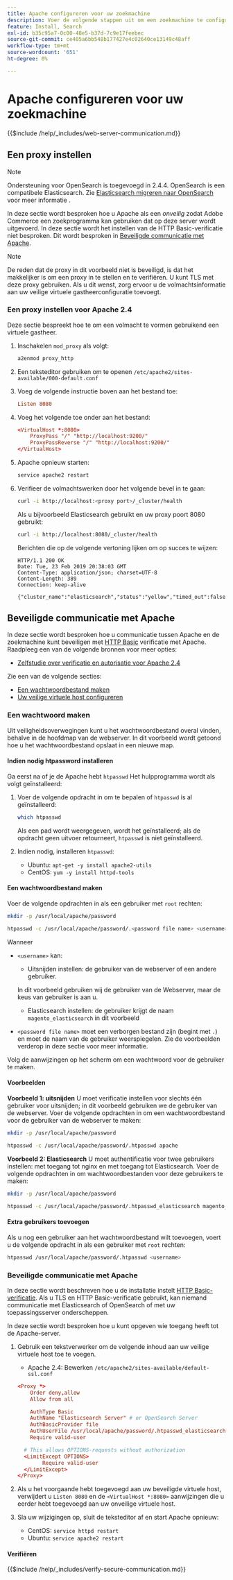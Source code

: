 ```yaml
---
title: Apache configureren voor uw zoekmachine
description: Voer de volgende stappen uit om een zoekmachine te configureren met de Apache-webserver voor installaties in de bedrijfsruimten van Adobe Commerce en Magento Open Source.
feature: Install, Search
exl-id: b35c95a7-0c00-48e5-b37d-7c9e17feebec
source-git-commit: ce405a6bb548b177427e4c02640ce13149c48aff
workflow-type: tm+mt
source-wordcount: '651'
ht-degree: 0%

---
```


# Apache configureren voor uw zoekmachine

{{$include /help/_includes/web-server-communication.md}}

## Een proxy instellen

>[!NOTE]
>
>Ondersteuning voor OpenSearch is toegevoegd in 2.4.4. OpenSearch is een compatibele Elasticsearch. Zie [Elasticsearch migreren naar OpenSearch](../../../upgrade/prepare/opensearch-migration.md) voor meer informatie .

In deze sectie wordt besproken hoe u Apache als een *onveilig* zodat Adobe Commerce een zoekprogramma kan gebruiken dat op deze server wordt uitgevoerd. In deze sectie wordt het instellen van de HTTP Basic-verificatie niet besproken. Dit wordt besproken in [Beveiligde communicatie met Apache](#secure-communication-with-apache).

>[!NOTE]
>
>De reden dat de proxy in dit voorbeeld niet is beveiligd, is dat het makkelijker is om een proxy in te stellen en te verifiëren. U kunt TLS met deze proxy gebruiken. Als u dit wenst, zorg ervoor u de volmachtsinformatie aan uw veilige virtuele gastheerconfiguratie toevoegt.

### Een proxy instellen voor Apache 2.4

Deze sectie bespreekt hoe te om een volmacht te vormen gebruikend een virtuele gastheer.

1. Inschakelen `mod_proxy` als volgt:

   ```bash
   a2enmod proxy_http
   ```

1. Een teksteditor gebruiken om te openen `/etc/apache2/sites-available/000-default.conf`
1. Voeg de volgende instructie boven aan het bestand toe:

   ```conf
   Listen 8080
   ```

1. Voeg het volgende toe onder aan het bestand:

   ```conf
   <VirtualHost *:8080>
       ProxyPass "/" "http://localhost:9200/"
       ProxyPassReverse "/" "http://localhost:9200/"
   </VirtualHost>
   ```

1. Apache opnieuw starten:

   ```bash
   service apache2 restart
   ```

1. Verifieer de volmachtswerken door het volgende bevel in te gaan:

   ```bash
   curl -i http://localhost:<proxy port>/_cluster/health
   ```

   Als u bijvoorbeeld Elasticsearch gebruikt en uw proxy poort 8080 gebruikt:

   ```bash
   curl -i http://localhost:8080/_cluster/health
   ```

   Berichten die op de volgende vertoning lijken om op succes te wijzen:

   ```terminal
   HTTP/1.1 200 OK
   Date: Tue, 23 Feb 2019 20:38:03 GMT
   Content-Type: application/json; charset=UTF-8
   Content-Length: 389
   Connection: keep-alive
   
   {"cluster_name":"elasticsearch","status":"yellow","timed_out":false,"number_of_nodes":1,"number_of_data_nodes":1,"active_primary_shards":5,"active_shards":5,"relocating_shards":0,"initializing_shards":0,"unassigned_shards":5,"delayed_unassigned_shards":0,"number_of_pending_tasks":0,"number_of_in_flight_fetch":0,"task_max_waiting_in_queue_millis":0,"active_shards_percent_as_number":50.0}
   ```

## Beveiligde communicatie met Apache

In deze sectie wordt besproken hoe u communicatie tussen Apache en de zoekmachine kunt beveiligen met [HTTP Basic](https://datatracker.ietf.org/doc/html/rfc2617) verificatie met Apache. Raadpleeg een van de volgende bronnen voor meer opties:

* [Zelfstudie over verificatie en autorisatie voor Apache 2.4](https://httpd.apache.org/docs/2.4/howto/auth.html)

Zie een van de volgende secties:

* [Een wachtwoordbestand maken](#create-a-password)
* [Uw veilige virtuele host configureren](#secure-communication-with-apache)

### Een wachtwoord maken

Uit veiligheidsoverwegingen kunt u het wachtwoordbestand overal vinden, behalve in de hoofdmap van de webserver. In dit voorbeeld wordt getoond hoe u het wachtwoordbestand opslaat in een nieuwe map.

#### Indien nodig htpassword installeren

Ga eerst na of je de Apache hebt `htpasswd` Het hulpprogramma wordt als volgt geïnstalleerd:

1. Voer de volgende opdracht in om te bepalen of `htpasswd` is al geïnstalleerd:

   ```bash
   which htpasswd
   ```

   Als een pad wordt weergegeven, wordt het geïnstalleerd; als de opdracht geen uitvoer retourneert, `htpasswd` is niet geïnstalleerd.

1. Indien nodig, installeren `htpasswd`:

   * Ubuntu: `apt-get -y install apache2-utils`
   * CentOS: `yum -y install httpd-tools`

#### Een wachtwoordbestand maken

Voer de volgende opdrachten in als een gebruiker met `root` rechten:

```bash
mkdir -p /usr/local/apache/password
```

```bash
htpasswd -c /usr/local/apache/password/.<password file name> <username>
```

Wanneer

* `<username>` kan:

   * Uitsnijden instellen: de gebruiker van de webserver of een andere gebruiker.

  In dit voorbeeld gebruiken wij de gebruiker van de Webserver, maar de keus van gebruiker is aan u.

   * Elasticsearch instellen: de gebruiker krijgt de naam `magento_elasticsearch` in dit voorbeeld

* `<password file name>` moet een verborgen bestand zijn (begint met `.`) en moet de naam van de gebruiker weerspiegelen. Zie de voorbeelden verderop in deze sectie voor meer informatie.

Volg de aanwijzingen op het scherm om een wachtwoord voor de gebruiker te maken.

#### Voorbeelden

**Voorbeeld 1: uitsnijden**
U moet verificatie instellen voor slechts één gebruiker voor uitsnijden; in dit voorbeeld gebruiken we de gebruiker van de webserver. Voer de volgende opdrachten in om een wachtwoordbestand voor de gebruiker van de webserver te maken:

```bash
mkdir -p /usr/local/apache/password
```

```bash
htpasswd -c /usr/local/apache/password/.htpasswd apache
```

**Voorbeeld 2: Elasticsearch**
U moet authentificatie voor twee gebruikers instellen: met toegang tot nginx en met toegang tot Elasticsearch. Voer de volgende opdrachten in om wachtwoordbestanden voor deze gebruikers te maken:

```bash
mkdir -p /usr/local/apache/password
```

```bash
htpasswd -c /usr/local/apache/password/.htpasswd_elasticsearch magento_elasticsearch
```

#### Extra gebruikers toevoegen

Als u nog een gebruiker aan het wachtwoordbestand wilt toevoegen, voert u de volgende opdracht in als een gebruiker met `root` rechten:

```bash
htpasswd /usr/local/apache/password/.htpasswd <username>
```

### Beveiligde communicatie met Apache

In deze sectie wordt beschreven hoe u de installatie instelt [HTTP Basic-verificatie](https://httpd.apache.org/docs/2.2/howto/auth.html). Als u TLS en HTTP Basic-verificatie gebruikt, kan niemand communicatie met Elasticsearch of OpenSearch of met uw toepassingsserver onderscheppen.

In deze sectie wordt besproken hoe u kunt opgeven wie toegang heeft tot de Apache-server.

1. Gebruik een tekstverwerker om de volgende inhoud aan uw veilige virtuele host toe te voegen.

   * Apache 2.4: Bewerken `/etc/apache2/sites-available/default-ssl.conf`

   ```conf
   <Proxy *>
       Order deny,allow
       Allow from all
   
       AuthType Basic
       AuthName "Elasticsearch Server" # or OpenSearch Server
       AuthBasicProvider file
       AuthUserFile /usr/local/apache/password/.htpasswd_elasticsearch
       Require valid-user
   
     # This allows OPTIONS-requests without authorization
     <LimitExcept OPTIONS>
           Require valid-user
     </LimitExcept>
   </Proxy>
   ```

1. Als u het voorgaande hebt toegevoegd aan uw beveiligde virtuele host, verwijdert u `Listen 8080` en de `<VirtualHost *:8080>` aanwijzingen die u eerder hebt toegevoegd aan uw onveilige virtuele host.

1. Sla uw wijzigingen op, sluit de teksteditor af en start Apache opnieuw:

   * CentOS: `service httpd restart`
   * Ubuntu: `service apache2 restart`

#### Verifiëren

{{$include /help/_includes/verify-secure-communication.md}}
